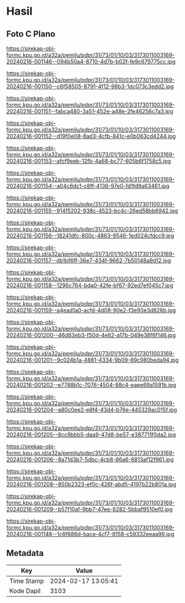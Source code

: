 # Hasil

## Foto C Plano

https://sirekap-obj-formc.kpu.go.id/a32a/pemilu/pdpr/31/73/01/10/03/3173011003169-20240216-001146--094b50a4-8710-4d7b-b02f-fe9c679775cc.jpg

https://sirekap-obj-formc.kpu.go.id/a32a/pemilu/pdpr/31/73/01/10/03/3173011003169-20240216-001150--c6f58505-8791-4f12-96b3-1dc073c3edd2.jpg

https://sirekap-obj-formc.kpu.go.id/a32a/pemilu/pdpr/31/73/01/10/03/3173011003169-20240216-001151--fabca480-3a51-452e-a48e-2fe46256c7a3.jpg

https://sirekap-obj-formc.kpu.go.id/a32a/pemilu/pdpr/31/73/01/10/03/3173011003169-20240216-001152--d19f0e08-8ad3-4cfb-841c-e0b063cd4244.jpg

https://sirekap-obj-formc.kpu.go.id/a32a/pemilu/pdpr/31/73/01/10/03/3173011003169-20240216-001153--afcf9eeb-12fb-4a68-bc77-605b6f1758c5.jpg

https://sirekap-obj-formc.kpu.go.id/a32a/pemilu/pdpr/31/73/01/10/03/3173011003169-20240216-001154--a04c6dc1-c8ff-4136-97e0-fd1fd9a63461.jpg

https://sirekap-obj-formc.kpu.go.id/a32a/pemilu/pdpr/31/73/01/10/03/3173011003169-20240216-001155--914f5202-938c-4523-bc4c-26ed58bb6942.jpg

https://sirekap-obj-formc.kpu.go.id/a32a/pemilu/pdpr/31/73/01/10/03/3173011003169-20240216-001156--18241dfc-800c-4863-9546-1ed024cfdcc9.jpg

https://sirekap-obj-formc.kpu.go.id/a32a/pemilu/pdpr/31/73/01/10/03/3173011003169-20240216-001157--db1bf6ff-36e7-434f-9662-7b50148a9d12.jpg

https://sirekap-obj-formc.kpu.go.id/a32a/pemilu/pdpr/31/73/01/10/03/3173011003169-20240216-001158--1296c764-bda0-42fe-bf67-92ed7ef045c7.jpg

https://sirekap-obj-formc.kpu.go.id/a32a/pemilu/pdpr/31/73/01/10/03/3173011003169-20240216-001159--a4ead1a0-acfd-4d08-90e2-f3e93e3d826b.jpg

https://sirekap-obj-formc.kpu.go.id/a32a/pemilu/pdpr/31/73/01/10/03/3173011003169-20240216-001200--46d63eb3-f50d-4e82-a17b-049e38f6f146.jpg

https://sirekap-obj-formc.kpu.go.id/a32a/pemilu/pdpr/31/73/01/10/03/3173011003169-20240216-001201--9c024b1a-4881-4334-9b09-89c980beda94.jpg

https://sirekap-obj-formc.kpu.go.id/a32a/pemilu/pdpr/31/73/01/10/03/3173011003169-20240216-001202--e7788b1c-7076-4504-88c4-eaee69a1591b.jpg

https://sirekap-obj-formc.kpu.go.id/a32a/pemilu/pdpr/31/73/01/10/03/3173011003169-20240216-001204--a80c0ee2-e8f4-43d4-b76e-445329ac015f.jpg

https://sirekap-obj-formc.kpu.go.id/a32a/pemilu/pdpr/31/73/01/10/03/3173011003169-20240216-001205--8cc9bbb5-daa9-47d8-be57-e387711f0da2.jpg

https://sirekap-obj-formc.kpu.go.id/a32a/pemilu/pdpr/31/73/01/10/03/3173011003169-20240216-001206--8a71d3b7-5dbc-4cb8-86a6-6813af12f961.jpg

https://sirekap-obj-formc.kpu.go.id/a32a/pemilu/pdpr/31/73/01/10/03/3173011003169-20240216-001208--850b2323-ef0c-426f-abd5-4197b22b801a.jpg

https://sirekap-obj-formc.kpu.go.id/a32a/pemilu/pdpr/31/73/01/10/03/3173011003169-20240216-001209--b57f10af-9bb7-47ee-8282-5bbaf9510ef0.jpg

https://sirekap-obj-formc.kpu.go.id/a32a/pemilu/pdpr/31/73/01/10/03/3173011003169-20240216-001148--1c6f886d-bace-4cf7-8158-c59332eeaa99.jpg


## Metadata

| Key        | Value               |
| ---------- | ------------------- |
| Time Stamp | 2024-02-17 13:05:41 |
| Kode Dapil | 3103                |



